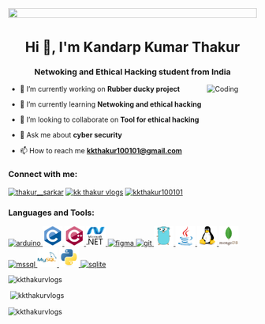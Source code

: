 <img width="100%" height="50%" src="https://cdn.statically.io/img/timelinecovers.pro/facebook-cover/download/there-is-no-place-like-127-0-0-1-facebook-cover.jpg">
<h1 align="center">Hi 👋, I'm Kandarp Kumar Thakur</h1>
<h3 align="center">Netwoking and Ethical Hacking student from India</h3>
<img align="right"  width="20%"  alt="Coding" hight="300"  margin-bottom: 25px; src="https://c.tenor.com/whgQwNlVvNkAAAAj/xero-code.gif">

- 🔭 I’m currently working on **Rubber ducky project**

- 🌱 I’m currently learning **Netwoking and ethical hacking**

- 👯 I’m looking to collaborate on **Tool for ethical hacking**

- 💬 Ask me about **cyber security**

- 📫 How to reach me **kkthakur100101@gmail.com**

<h3 align="left">Connect with me:</h3>
<p align="left">
<a href="https://instagram.com/thakur__sarkar" target="blank"><img align="center" src="https://raw.githubusercontent.com/rahuldkjain/github-profile-readme-generator/master/src/images/icons/Social/instagram.svg" alt="thakur__sarkar" height="30" width="40" /></a>
<a href="https://www.youtube.com/c/UC0gZFqhUEDs_PBO1LrOB33Q" target="blank"><img align="center" src="https://raw.githubusercontent.com/rahuldkjain/github-profile-readme-generator/master/src/images/icons/Social/youtube.svg" alt="kk thakur vlogs" height="30" width="40" /></a>
<a href="https://www.hackerrank.com/kkthakur100101" target="blank"><img align="center" src="https://raw.githubusercontent.com/rahuldkjain/github-profile-readme-generator/master/src/images/icons/Social/hackerrank.svg" alt="kkthakur100101" height="30" width="40" /></a>
</p>

<h3 align="left">Languages and Tools:</h3>
<p align="left"> <a href="https://www.arduino.cc/" target="_blank" rel="noreferrer"> <img src="https://cdn.worldvectorlogo.com/logos/arduino-1.svg" alt="arduino" width="40" height="40"/> </a> <a href="https://www.cprogramming.com/" target="_blank" rel="noreferrer"> <img src="https://raw.githubusercontent.com/devicons/devicon/master/icons/c/c-original.svg" alt="c" width="40" height="40"/> </a> <a href="https://www.w3schools.com/cpp/" target="_blank" rel="noreferrer"> <img src="https://raw.githubusercontent.com/devicons/devicon/master/icons/cplusplus/cplusplus-original.svg" alt="cplusplus" width="40" height="40"/> </a> <a href="https://dotnet.microsoft.com/" target="_blank" rel="noreferrer"> <img src="https://raw.githubusercontent.com/devicons/devicon/master/icons/dot-net/dot-net-original-wordmark.svg" alt="dotnet" width="40" height="40"/> </a> <a href="https://www.figma.com/" target="_blank" rel="noreferrer"> <img src="https://www.vectorlogo.zone/logos/figma/figma-icon.svg" alt="figma" width="40" height="40"/> </a> <a href="https://git-scm.com/" target="_blank" rel="noreferrer"> <img src="https://www.vectorlogo.zone/logos/git-scm/git-scm-icon.svg" alt="git" width="40" height="40"/> </a> <a href="https://golang.org" target="_blank" rel="noreferrer"> <img src="https://raw.githubusercontent.com/devicons/devicon/master/icons/go/go-original.svg" alt="go" width="40" height="40"/> </a> <a href="https://www.java.com" target="_blank" rel="noreferrer"> <img src="https://raw.githubusercontent.com/devicons/devicon/master/icons/java/java-original.svg" alt="java" width="40" height="40"/> </a> <a href="https://www.linux.org/" target="_blank" rel="noreferrer"> <img src="https://raw.githubusercontent.com/devicons/devicon/master/icons/linux/linux-original.svg" alt="linux" width="40" height="40"/> </a> <a href="https://www.mongodb.com/" target="_blank" rel="noreferrer"> <img src="https://raw.githubusercontent.com/devicons/devicon/master/icons/mongodb/mongodb-original-wordmark.svg" alt="mongodb" width="40" height="40"/> </a> <a href="https://www.microsoft.com/en-us/sql-server" target="_blank" rel="noreferrer"> <img src="https://www.svgrepo.com/show/303229/microsoft-sql-server-logo.svg" alt="mssql" width="40" height="40"/> </a> <a href="https://www.mysql.com/" target="_blank" rel="noreferrer"> <img src="https://raw.githubusercontent.com/devicons/devicon/master/icons/mysql/mysql-original-wordmark.svg" alt="mysql" width="40" height="40"/> </a> <a href="https://www.python.org" target="_blank" rel="noreferrer"> <img src="https://raw.githubusercontent.com/devicons/devicon/master/icons/python/python-original.svg" alt="python" width="40" height="40"/> </a> <a href="https://www.sqlite.org/" target="_blank" rel="noreferrer"> <img src="https://www.vectorlogo.zone/logos/sqlite/sqlite-icon.svg" alt="sqlite" width="40" height="40"/> </a> </p>

<p><img align="left" src="https://github-readme-stats.vercel.app/api/top-langs?username=kkthakurvlogs&show_icons=true&locale=en&layout=compact" alt="kkthakurvlogs" /></p><br>

<p>&nbsp;<img align="center" src="https://github-readme-stats.vercel.app/api?username=kkthakurvlogs&show_icons=true&locale=en" alt="kkthakurvlogs" /></p>

<p><img align="center" src="https://github-readme-streak-stats.herokuapp.com/?user=kkthakurvlogs&" alt="kkthakurvlogs" /></p>
